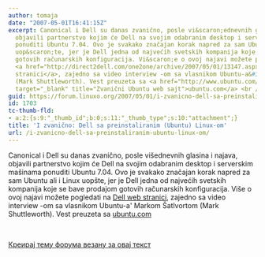 ```yaml
---
author: tomaja
date: "2007-05-01T16:41:15Z"
excerpt: Canonical i Dell su danas zvanično, posle vi&scaron;ednevnih glasina i najava,&nbsp;
  objavili partnerstvo kojim će Dell na svojim odabranim desktop i serverskim ma&scaron;inama
  ponuditi Ubuntu 7.04. Ovo je svakako značajan korak napred za sam Ubuntu ali i Linux
  uop&scaron;te, jer je Dell jedna od najvećih svetskih kompanija koje se bave prodajom
  gotovih računarskih konfiguracija. Vi&scaron;e o ovoj najavi možete pogledati na
  <a href="http://direct2dell.com/one2one/archive/2007/05/01/13147.aspx">Dell web
  stranici</a>, zajedno sa video interview -om sa vlasnikom Ubuntu-a&#39; Markom &Scaron;atlvortom
  (Mark Shuttleworth). Vest preuzeta sa <a href="http://www.ubuntu.com/news/dell-to-offer-ubuntu"
  target="_blank" title="Zvanični Ubuntu web sajt">ubuntu.com</a> <br /> <p>&nbsp;</p>
guid: https://forum.linuxo.org/2007/05/01/i-zvanicno-dell-sa-preinstaliranim-ubuntu-linux-om/
id: 1703
tc-thumb-fld:
- a:2:{s:9:"_thumb_id";b:0;s:11:"_thumb_type";s:10:"attachment";}
title: 'I zvanično: Dell sa preinstaliranim (Ubuntu) Linux-om'
url: /i-zvanicno-dell-sa-preinstaliranim-ubuntu-linux-om/
---
```

Canonical i Dell su danas zvanično, posle vi&scaron;ednevnih glasina i najava,&nbsp; objavili partnerstvo kojim će Dell na svojim odabranim desktop i serverskim ma&scaron;inama ponuditi Ubuntu 7.04. Ovo je svakako značajan korak napred za sam Ubuntu ali i Linux uop&scaron;te, jer je Dell jedna od najvećih svetskih kompanija koje se bave prodajom gotovih računarskih konfiguracija. Vi&scaron;e o ovoj najavi možete pogledati na [Dell web stranici](http://direct2dell.com/one2one/archive/2007/05/01/13147.aspx), zajedno sa video interview -om sa vlasnikom Ubuntu-a' Markom &Scaron;atlvortom (Mark Shuttleworth). Vest preuzeta sa <a href="http://www.ubuntu.com/news/dell-to-offer-ubuntu" target="_blank" title="Zvanični Ubuntu web sajt">ubuntu.com</a> 

&nbsp;

<!--break-->

[Креирај тему форума везану за овај текст](https://linuxo.org/nova-tema-na-forumu/?se_pid=1703)